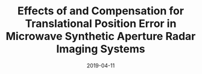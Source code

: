 ---
draft: false
doi: 10.1109/TIM.2019.2910340
title: Effects of and Compensation for Translational Position Error in Microwave Synthetic Aperture Radar Imaging Systems

publication_types:
  - "Journal article"
authors:
  - Yuan Gao
  - Mohammad Tayeb Ghasr
  - Reza Zoughi
publication: In *IEEE Transactions on Instrumentation and Measurement*
publication_short: In *IEEE Transactions on Instrumentation and Measurement*
featured: false
image:
  filename: featured
  focal_point: Smart
  preview_only: false
date: 2019-04-11
---